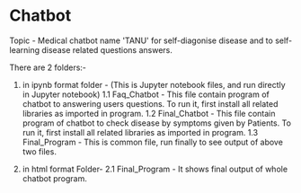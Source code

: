 # Chatbot
Topic - Medical chatbot name 'TANU' for self-diagonise disease and to self-learning disease related questions answers.

There are 2 folders:-
1. in ipynb format folder -
	(This is Jupyter notebook files, and run directly in Jupyter notebook)
	1.1 Faq_Chatbot -
		This file contain program of chatbot to answering users questions.
		To run it, first install all related libraries as imported in program.
	1.2 Final_Chatbot -
		This file contain program of chatbot to check disease by symptoms given by Patients.
		To run it, first install all related libraries as imported in program.
	1.3 Final_Program - 
		This is common file, run finally to see output of above two files.

2. in html format Folder-
	2.1 Final_Program - 
		It shows final output of whole chatbot program.

